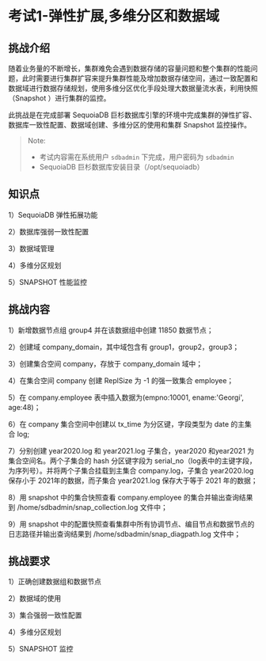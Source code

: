 # 考试1-弹性扩展,多维分区和数据域

## 挑战介绍

随着业务量的不断增长，集群难免会遇到数据存储的容量问题和整个集群的性能问题，此时需要进行集群扩容来提升集群性能及增加数据存储空间，通过一致配置和数据域进行数据存储规划，使用多维分区优化手段处理大数据量流水表，利用快照（Snapshot ）进行集群的监控。

此挑战是在完成部署 SequoiaDB 巨杉数据库引擎的环境中完成集群的弹性扩容、数据库一致性配置、数据域创建、多维分区的使用和集群 Snapshot 监控操作。

> Note:
> - 考试内容需在系统用户 `sdbadmin` 下完成，用户密码为 `sdbadmin`
> - SequoiaDB 巨杉数据库安装目录（/opt/sequoiadb）



## 知识点

1）SequoiaDB 弹性拓展功能

2）数据库强弱一致性配置

3）数据域管理

4）多维分区规划

5）SNAPSHOT 性能监控

## 挑战内容

1）新增数据节点组 group4 并在该数据组中创建 11850 数据节点；

2）创建域 company_domain，其中域包含有 group1，group2，group3；

3）创建集合空间 company，存放于 company_domain 域中；

4）在集合空间 company 创建 ReplSize 为 -1 的强一致集合 employee；

5）在 company.employee 表中插入数据为(empno:10001, ename:'Georgi', age:48)；

6）在 company 集合空间中创建以 tx_time 为分区键，字段类型为 date 的主集合 log;

7）分别创建 year2020.log 和 year2021.log 子集合，year2020 和year2021 为集合空间名。两个子集合的 hash 分区键字段为 serial_no（log表中的主键字段，为序列号）。并将两个子集合挂载到主集合 company.log，子集合 year2020.log 保存小于 2021年的数据，而子集合 year2021.log 保存大于等于 2021 年的数据；

8）用 snapshot 中的集合快照查看 company.employee 的集合并输出查询结果到 /home/sdbadmin/snap_collection.log 文件中；

9）用 snapshot 中的配置快照查看集群中所有协调节点、编目节点和数据节点的日志路径并输出查询结果到 /home/sdbadmin/snap_diagpath.log 文件中；

## 挑战要求

1）正确创建数据组和数据节点

2）数据域的使用

3）集合强弱一致性配置

4）多维分区规划

5）SNAPSHOT 监控

<!--

## 示例代码

1）弹性拓展；

```shell
sdb 'db = new Sdb("localhost", 11810)'
sdb 'dataRG = db.createRG("group4")'
sdb 'dataRG.createNode("d8ed8784777c", 11850, "/opt/sequoiadb/database/data/11850/")'
sdb 'dataRG.start()'
```

2）数据域；

```shell
sdb 'db.createDomain ( "company_domain", [ "group1", "group2", "group3"], { AutoSplit: true } ) ;'
```

3）创建集合空间；

```shell
sdb 'db.createCS("company", { Domain : "company_domain" } )'
```

4）创建集合；

```shell
sdb 'db.company.createCL ("employee", {"ShardingKey" : { "_id" : 1} , "ShardingType" : "hash" , "Compressed" : true , "CompressionType" : "lzw" , "ReplSize": -1, "AutoSplit" : true , "EnsureShardingIndex" : false }) ;'
```

5）插入 employee 表数据为(empno:10001, ename:'Georgi', age:48)；

```shell
sdb 'db.company.employee.insert({empno:10001, ename:"Georgi", age:48})'
```

6）创建主集合；

```shell
sdb 'db.company.createCL("log", { IsMainCL : true , ShardingKey : {"tx_time" : 1 } , ShardingType : "range" } ) ;'
```

7）创建子集合并挂载到主集合；

```shell
sdb 'db.createCS("year2020", { Domain : "company_domain" }) ;'
sdb 'db.createCS("year2021", { Domain : "company_domain"}) ;'
sdb 'db.year2020.createCL("log",{"ShardingKey" : { "serial_no" : 1 } , "ShardingType" : "hash" , "ReplSize" : -1 , "Compressed" : true , "CompressionType" : "lzw" , "AutoSplit" : true , "EnsureShardingIndex" : false }) ;'
sdb 'db.year2021.createCL("log",{"ShardingKey" : { "serial_no" : 1 } , "ShardingType" : "hash" , "ReplSize" : -1 , "Compressed" : true , "CompressionType" : "lzw" , "AutoSplit" : true , "EnsureShardingIndex" : false }) ;'

sdb 'db.company.log.attachCL("year2020.log", { LowBound : { "tx_time" : MinKey() } , UpBound : { "tx_time" : { "$date" : "2021-01-01" } } } ) ;'
sdb 'db.company.log.attachCL("year2021.log", { LowBound : { "tx_time" : { "$date" : "2021-01-01" } } , UpBound : {"tx_time" : MaxKey() }}) ;'
```

8）用 snapshot 查看 company.employee 的集合快照信息；

```shell
sdb 'db.snapshot (SDB_SNAP_COLLECTIONS, { Name : "company.employee" } ) ;' > /home/sdbadmin/snap_collection.log
```

9）查看集群中所有协调节点、编目节点和数据节点的日志路径；

```shell
sdb 'db.snapshot( SDB_SNAP_CONFIGS , {} , { NodeName : null , diagpath : null } ) ;' > /home/sdbadmin/snap_diagpath.log
```

-->
